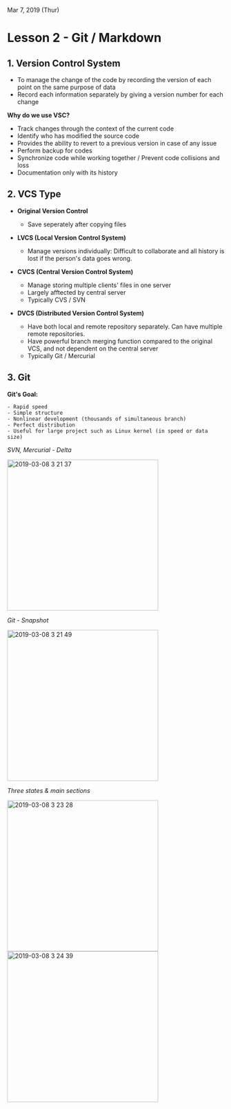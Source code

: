 Mar 7, 2019 (Thur)
<H1> Lesson 2 - Git / Markdown </H1>

<h2> 1. Version Control System </h2>

- To manage the change of the code by recording the version of each point on the same purpose of data
- Record each information separately by giving a version number for each change

**Why do we use VSC?**

- Track changes through the context of the current code
- Identify who has modified the source code
- Provides the ability to revert to a previous version in case of any issue
- Perform backup for codes
- Synchronize code while working together / Prevent code collisions and loss
- Documentation only with its history

<h2> 2. VCS Type </h2>

- **Original Version Control**

   - Save seperately after copying files

- **LVCS (Local Version Control System)**

   - Manage versions individually: Difficult to collaborate and all history is lost if the person's data goes wrong.

- **CVCS (Central Version Control System)**
 
   - Manage storing multiple clients' files in one server
   - Largely afftected by central server
   - Typically CVS / SVN

- **DVCS (Distributed Version Control System)**

   - Have both local and remote repository separately. Can have multiple remote repositories.
   - Have powerful branch merging function compared to the original VCS, and not dependent on the central server
   - Typically Git / Mercurial

<h2> 3. Git </h2>

**Git's Goal:**

    - Rapid speed
    - Simple structure
    - Nonlinear development (thousands of simultaneous branch)
    - Perfect distribution
    - Useful for large project such as Linux kernel (in speed or data size)

_SVN, Mercurial - Delta_

<img width="350" alt="2019-03-08 3 21 37" src="https://user-images.githubusercontent.com/29372705/54011458-fbbf1200-41b5-11e9-9cf0-588bdf64682b.png">

_Git - Snapshot_

<img width="350" alt="2019-03-08 3 21 49" src="https://user-images.githubusercontent.com/29372705/54011459-fbbf1200-41b5-11e9-899b-d76d406937b6.png">

_Three states & main sections_

<div>
<img width="350" alt="2019-03-08 3 23 28" src="https://user-images.githubusercontent.com/29372705/54011508-2741fc80-41b6-11e9-9ea2-62440feb28b9.png">

<img width="350" alt="2019-03-08 3 24 39" src="https://user-images.githubusercontent.com/29372705/54011561-53f61400-41b6-11e9-8063-06cadfc412ff.png">
</div>

